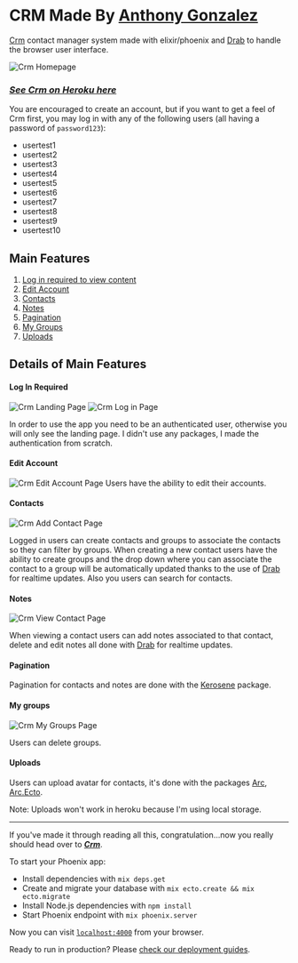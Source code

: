 # CRM Made By [Anthony Gonzalez](https://github.com/boilercoding/ "Anthony Gonzalez Github")

[Crm](https://elixir-phoenix-crm.herokuapp.com/ "Crm") contact manager system made with elixir/phoenix and [Drab](https://github.com/grych/drab "Drab") to handle the browser user interface.

![Crm Homepage](/crm-readme-img/crm-homepage.png "Crm Homepage")

### [_See Crm on Heroku here_](https://elixir-phoenix-crm.herokuapp.com/ "Crm")

You are encouraged to create an account, but if you want to get a feel of Crm first, you may log in with any of the following users (all having a password of `password123`):

- usertest1
- usertest2
- usertest3
- usertest4
- usertest5
- usertest6
- usertest7
- usertest8
- usertest9
- usertest10


## Main Features

1. [Log in required to view content](#log-in-required "Log In Required")
1. [Edit Account](#Edit-Account "Edit Account")
1. [Contacts](#contacts "Contacts")
1. [Notes](#notes "Notes")
1. [Pagination](#pagination "Pagination")
1. [My Groups](#my-groups "My Groups")
1. [Uploads](#uploads "Uploads")

## Details of Main Features

#### Log In Required

![Crm Landing Page](/crm-readme-img/crm-landing-page.png "Crm Landing Page")
![Crm Log in Page](/crm-readme-img/crm-login.png "Crm Log in Page")

In order to use the app you need to be an authenticated user, otherwise you will only see the landing page. I didn't use any packages, I made the authentication from scratch.

#### Edit Account

![Crm Edit Account Page](/crm-readme-img/crm-edit-account.png "Crm Edit Account Page")
Users have the ability to edit their accounts.


#### Contacts

![Crm Add Contact Page](/crm-readme-img/crm-new-contact.png "Crm Add Contact Page")

Logged in users can create contacts and groups to associate the contacts so they can filter by groups. When creating a new contact users have the ability to create groups and the drop down where you can associate the contact to a group will be automatically updated thanks to the use of [Drab](https://github.com/grych/drab "Drab") for realtime updates. Also you users can search for contacts.


#### Notes

![Crm View Contact Page](/crm-readme-img/crm-view-contact.png "Crm View Contact Page")

When viewing a contact users can add notes associated to that contact, delete and edit notes all done with [Drab](https://github.com/grych/drab "Drab") for realtime updates.


#### Pagination

Pagination for contacts and notes are done with the [Kerosene](https://github.com/elixirdrops/kerosene "Kerosene") package.


#### My groups

![Crm My Groups Page](/crm-readme-img/crm-manage-groups.png "Crm My Groups Page")

Users can delete groups.


#### Uploads

Users can upload avatar for contacts, it's done with the packages [Arc](https://github.com/stavro/arc "Arc"), [Arc.Ecto](https://github.com/stavro/arc_ecto "Arc Ecto").

Note: Uploads won't work in heroku because I'm using local storage.

---

If you've made it through reading all this, congratulation...now you really should head over to [**_Crm_**](https://elixir-phoenix-crm.herokuapp.com/ "Crm").

To start your Phoenix app:

  * Install dependencies with `mix deps.get`
  * Create and migrate your database with `mix ecto.create && mix ecto.migrate`
  * Install Node.js dependencies with `npm install`
  * Start Phoenix endpoint with `mix phoenix.server`

Now you can visit [`localhost:4000`](http://localhost:4000) from your browser.

Ready to run in production? Please [check our deployment guides](http://www.phoenixframework.org/docs/deployment).
